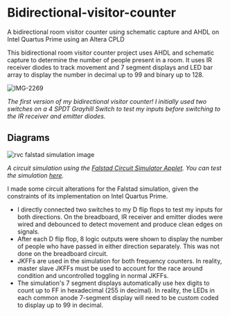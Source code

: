 # Bidirectional-visitor-counter
A bidirectional room visitor counter using schematic capture and AHDL on Intel Quartus Prime using an Altera CPLD

This bidirectional room visitor counter project uses AHDL and schematic capture to determine the number of people present in a room. It uses IR receiver diodes to track movement and 7 segment displays and LED bar array to display the number in decimal up to 99 and binary up to 128.

![IMG-2269](https://user-images.githubusercontent.com/93152842/190866955-a8e2e8e3-35f2-4f4e-ba84-285f11c20661.JPG)

*The first version of my bidirectional visitor counter! I initially used two switches on a 4 SPDT Grayhill Switch to test my inputs before switching to the IR receiver and emitter diodes.*

## Diagrams

![rvc falstad simulation image ](https://user-images.githubusercontent.com/93152842/190582340-0d055351-ac4e-408a-bbf1-7210c309ace9.png)

*A circuit simulation using the [Falstad Circuit Simulator Applet](https://www.falstad.com/circuit/). You can test the simulation [here](https://tinyurl.com/2f6r9hfl).*

I made some circuit alterations for the Falstad simulation, given the constraints of its implementation on Intel Quartus Prime. 
- I directly connected two switches to my D flip flops to test my inputs for both directions. On the breadboard, IR receiver and emitter diodes were wired and debounced to detect movement and produce clean edges on signals.
- After each D flip flop, 8 logic outputs were shown to display the number of people who have passed in either direction separately. This was not done on the breadboard circuit.
- JKFFs are used in the simulation for both frequency counters. In reality, master slave JKFFs must be used to account for the race around condition and uncontrolled toggling in normal JKFFs.
- The simulation's 7 segment displays automatically use hex digits to count up to FF in hexadecimal (255 in decimal). In reality, the LEDs in each common anode 7-segment display will need to be custom coded to display up to 99 in decimal.
